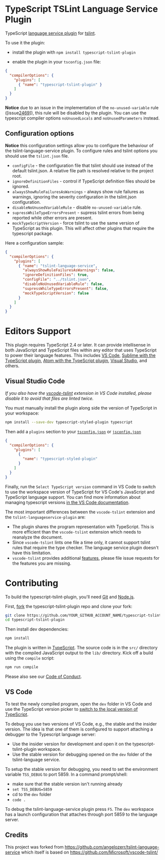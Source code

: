 # TypeScript TSLint Language Service Plugin


<!-- 
[![Build Status](https://secure.travis-ci.org/microsoft/typescript-tslint-plugin.png)](http://travis-ci.org/microsoft/typescript-tslint-plugin)
[![NPM version](https://img.shields.io/npm/v/typescript-tslint-plugin.svg)](https://www.npmjs.org/package/typescript-tslint-plugin)   -->

TypeScript [language service plugin](https://blogs.msdn.microsoft.com/typescript/2017/04/27/announcing-typescript-2-3/) for [tslint](https://github.com/palantir/tslint). 


To use it the plugin:

 * install the plugin with `npm install typescript-tslint-plugin`
 
 * enable the plugin in your `tsconfig.json` file:

```json
{
  "compilerOptions": {
    "plugins": [
      { "name": "typescript-tslint-plugin" }
    ]
  }
}
```

**Notice** due to an issue in the implementation of the `no-unused-variable` rule ([issue[2469](https://github.com/palantir/tslint/issues/2649)]), this rule will be disabled by the plugin. You can use the typescript compiler options `noUnusedLocals` and `noUnusedParameters` instead. 

## Configuration options

**Notice** this configuration settings allow you to configure the behaviour of the tslint-language-service plugin. To configure rules and tslint options you should use the `tslint.json` file.

 * `configFile` - the configuration file that tslint should use instead of the default tslint.json. A relative file path is resolved relative to the project root.
 * `ignoreDefinitionFiles` - control if TypeScript definition files should be ignored.
 * `alwaysShowRuleFailuresAsWarnings` - always show rule failures as warnings, ignoring the severity configuration in the tslint.json configuration.
 * `disableNoUnusedVariableRule` - disable `no-unused-variable` rule.
 * `supressWhileTypeErrorsPresent` - supress tslint errors from being reported while other errors are present.
 * `mockTypeScriptVersion` - force tslint to use the same version of TypeScript as this plugin. This will affect other plugins that require the typescript package.
 
Here a configuration sample:

```json
{
  "compilerOptions": {
    "plugins": [
      { "name": "tslint-language-service",
        "alwaysShowRuleFailuresAsWarnings": false,
        "ignoreDefinitionFiles": true,
        "configFile": "../tslint.json",
        "disableNoUnusedVariableRule": false,
        "supressWhileTypeErrorsPresent": false,
        "mockTypeScriptVersion": false
      }
    ]
  }
}
```

# Editors Support
This plugin requires TypeScript 2.4 or later. It can provide intellisense in both JavaScript and TypeScript files within any editor that uses TypeScript to power their language features. This includes [VS Code](https://code.visualstudio.com), [Sublime with the TypeScript plugin](https://github.com/Microsoft/TypeScript-Sublime-Plugin), [Atom with the TypeScript plugin](https://atom.io/packages/atom-typescript), [Visual Studio](https://www.visualstudio.com), and others. 

## Visual Studio Code

*If you also have the [vscode-tslint](https://marketplace.visualstudio.com/items?itemName=eg2.tslint) extension in VS Code installed, please disable it to avoid that files are linted twice.*

You must manually install the plugin along side the version of TypeScript in your workspace:

```bash
npm install --save-dev typescript-styled-plugin typescript
```

Then add a `plugins` section to your [`tsconfig.json`](http://www.typescriptlang.org/docs/handbook/tsconfig-json.html) or [`jsconfig.json`](https://code.visualstudio.com/Docs/languages/javascript#_javascript-project-jsconfigjson)

```json
{
  "compilerOptions": {
    "plugins": [
      {
        "name": "typescript-styled-plugin"
      }
    ]
  }
}
```

Finally, run the `Select TypeScript version` command in VS Code to switch to use the workspace version of TypeScript for VS Code's JavaScript and TypeScript language support. You can find more information about managing typescript versions [in the VS Code documentation](https://code.visualstudio.com/Docs/languages/typescript#_using-newer-typescript-versions).

The most important differences between the `vscode-tslint` extension and the `tslint-languageservice-plugin` are:

* The plugin shares the program representation with TypeScript. This is more efficient than the `vscode-tslint` extension which needs 
  to reanalyze the document.
* Since `vscode-tslint` lints one file a time only, it cannot support tslint rules that require the type checker. The language service plugin doesn't have this limitation.
* `vscode-tslint` provides additional [features](https://marketplace.visualstudio.com/items?itemName=eg2.tslint), please file issue requests for the features you are missing.


# Contributing
To build the typescript-tslint-plugin, you'll need [Git](https://git-scm.com/downloads) and [Node.js](https://nodejs.org/).

First, [fork](https://help.github.com/articles/fork-a-repo/) the typescript-tslint-plugin repo and clone your fork:

```bash
git clone https://github.com/YOUR_GITHUB_ACCOUNT_NAME/typescript-tslint-plugin.git
cd typescript-tslint-plugin
```

Then install dev dependencies:

```bash
npm install
```

The plugin is written in [TypeScript](http://www.typescriptlang.org). The source code is in the `src/` directory with the compiled JavaScript output to the `lib/` directory. Kick off a build using the `compile` script:

```bash
npm run compile
```

Please also see our [Code of Conduct](CODE_OF_CONDUCT.md).

## VS Code

To test the newly compiled program, open the `dev` folder in VS Code and use the TypeScript version picker to [switch to the local version of TypeScript](https://code.visualstudio.com/Docs/languages/typescript#_using-newer-typescript-versions).

To debug you use two versions of VS Code, e.g., the stable and the insider version. The idea is that one of them is configured to support attaching a debugger to the Typescript language server:

- Use the insider version for development and open it on the typescript-tslint-plugin workspace.
- Use the stable version for debugging opened on the `dev` folder of the tslint-language service.

To setup the stable version for debugging, you need to set the environment variable `TSS_DEBUG` to port 5859. In a command prompt/shell:

  - make sure that the stable version isn't running already
  - `set TSS_DEBUG=5859`
  - cd to the `dev` folder
  - `code .`

To debug the tslint-language-service plugin press `F5`. The `dev` workspace has a launch configuration that attaches through port 5859 to the language server. 


## Credits

This project was forked from  https://github.com/angelozerr/tslint-language-service which itself is based on https://github.com/Microsoft/vscode-tslint/
